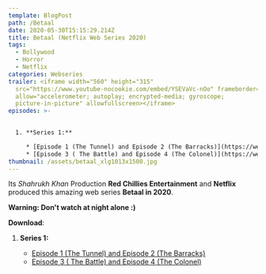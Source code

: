 ```yaml
---
template: BlogPost
path: /Betaal
date: 2020-05-30T15:15:29.214Z
title: Betaal (Netflix Web Series 2020)
tags:
  - Bollywood
  - Horror
  - Netflix
categories: Webseries
trailer: <iframe width="560" height="315"
  src="https://www.youtube-nocookie.com/embed/YSEVaVc-nOo" frameborder="0"
  allow="accelerometer; autoplay; encrypted-media; gyroscope;
  picture-in-picture" allowfullscreen></iframe>
episodes: >-
  

  1. **Series 1:**

     * [Episode 1 (The Tunnel) and Episode 2 (The Barracks)](https://we.tl/t-A3yIhvEo2t)
     * [Episode 3 ( The Battle) and Episode 4 (The Colonel)](https://we.tl/t-7QbK9LesLH)
thumbnail: /assets/betaal_xlg1013x1500.jpg
---
```

Its *Shahrukh Khan* Production **Red Chillies Entertainment** and **Netflix** produced this amazing web series **Betaal in 2020**.

**Warning: Don't watch at night alone :)**

**Download**:

1. **Series 1:**

   * [Episode 1 (The Tunnel) and Episode 2 (The Barracks)](https://we.tl/t-A3yIhvEo2t)
   * [Episode 3 ( The Battle) and Episode 4 (The Colonel)](https://we.tl/t-7QbK9LesLH)
